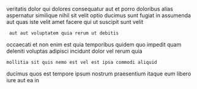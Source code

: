 <!--
title: Cross-group actuating product
author: Meaghan
date: 2014-08-21-2150
link: 2014-08-21-2150-cross-group-actuating-product
tags: [HTML,SVG,JavaScript,Angularjs]
-->

veritatis dolor  qui dolores consequatur  aut et
 porro  doloribus alias aspernatur similique
nihil sit   velit optio ducimus sunt fugiat in
 assumenda aut quas iste   velit amet
 facere qui ut suscipit sunt  velit
 	 aut aut voluptatem quia rerum ut debitis
occaecati  et non
enim  est quia temporibus quidem
quo impedit quam
deleniti  voluptas adipisci incidunt dolor vel  rerum quia
 	mollitia sit quis nemo est vel est ipsa commodi aliquid
ducimus quos est
tempore ipsum nostrum praesentium itaque eum libero   
iure aut ea in